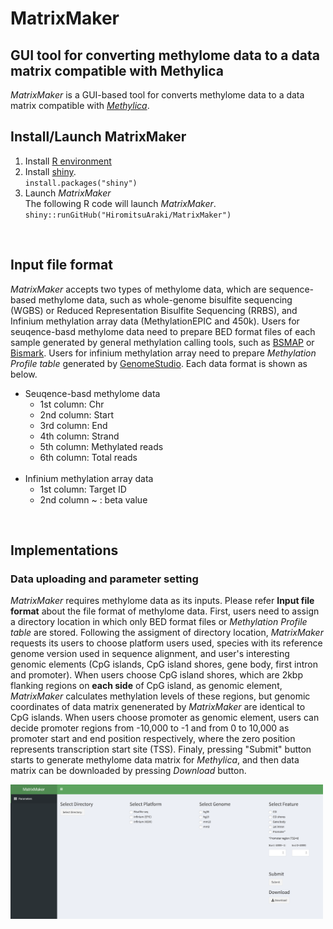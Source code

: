# MatrixMaker
## GUI tool for converting methylome data to a data matrix compatible with Methylica
*MatrixMaker* is a GUI-based tool for converts methylome data to a data matrix compatible with [*Methylica*](https://github.com/HiromitsuAraki/Methylica). 

## Install/Launch MatrixMaker
1.  Install [R environment](https://www.r-project.org/)
2.  Install [shiny](https://shiny.rstudio.com).  
`install.packages("shiny")`
3.  Launch *MatrixMaker*  
The following R code will launch *MatrixMaker*.  
`shiny::runGitHub("HiromitsuAraki/MatrixMaker")`
<br>

## Input file format
*MatrixMaker* accepts two types of methylome data, which are sequence-based methylome data, such as whole-genome bisulfite sequencing (WGBS) or Reduced Representation Bisulfite Sequencing (RRBS), and Infinium methylation array data (MethylationEPIC and 450k). Users for seuqence-basd methylome data need to prepare BED format files of each sample generated by general methylation calling tools, such as [BSMAP](https://www.ncbi.nlm.nih.gov/pubmed/19635165) or [Bismark](https://www.ncbi.nlm.nih.gov/pubmed/21493656). Users for infinium methylation array need to prepare *Methylation Profile table* generated by  [GenomeStudio](http://jp.support.illumina.com/array/array_software/genomestudio.html). Each data format is shown as below.
- Seuqence-basd methylome data
  - 1st column: Chr
  - 2nd column: Start
  - 3rd column: End
  - 4th column: Strand
  - 5th column: Methylated reads
  - 6th column: Total reads
  <br>
- Infinium methylation array data
  - 1st column: Target ID
  - 2nd column ~ : beta value
  
<br>

## Implementations
### Data uploading and parameter setting
*MatrixMaker* requires methylome data as its inputs. Please refer **Input file format** about the file format of methylome data. First, users need to assign a directory location in which only BED format files or *Methylation Profile table* are stored. Following the assigment of directory location, *MatrixMaker* requests its users to choose platform users used, species with its reference genome version used in sequence alignment, and user's interesting genomic elements (CpG islands, CpG island shores, gene body, first intron and promoter). When users choose CpG island shores, which are 2kbp flanking regions on **each side** of CpG island, as genomic element, *MatrixMaker* calculates methylation levels of these regions, but genomic coordinates of data matrix genenerated by *MatrixMaker* are identical to CpG islands. When users choose promoter as genomic element, users can decide promoter regions from -10,000 to -1 and from 0 to 10,000 as promoter start and end position respectively, where the zero position represents transcription start site (TSS). Finaly, pressing "Submit" button starts to generate methylome data matrix for *Methylica*, and then data matrix can be downloaded by pressing *Download* button.

<img src="./README_files/Figures/MatrixMaker.png" width=500x500>
<br>
